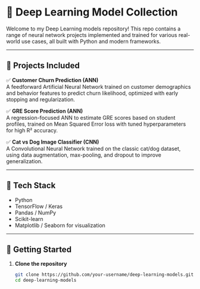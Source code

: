 # 🧠 Deep Learning Model Collection

Welcome to my Deep Learning models repository! This repo contains a range of neural network projects implemented and trained for various real-world use cases, all built with Python and modern frameworks.

---

## 📌 Projects Included

✅ **Customer Churn Prediction (ANN)**  
A feedforward Artificial Neural Network trained on customer demographics and behavior features to predict churn likelihood, optimized with early stopping and regularization.

✅ **GRE Score Prediction (ANN)**  
A regression-focused ANN to estimate GRE scores based on student profiles, trained on Mean Squared Error loss with tuned hyperparameters for high R² accuracy.

✅ **Cat vs Dog Image Classifier (CNN)**  
A Convolutional Neural Network trained on the classic cat/dog dataset, using data augmentation, max-pooling, and dropout to improve generalization.

---

## 🔧 Tech Stack

- Python
- TensorFlow / Keras
- Pandas / NumPy
- Scikit-learn
- Matplotlib / Seaborn for visualization

---

## 🚀 Getting Started

1. **Clone the repository**
   ```bash
   git clone https://github.com/your-username/deep-learning-models.git
   cd deep-learning-models
